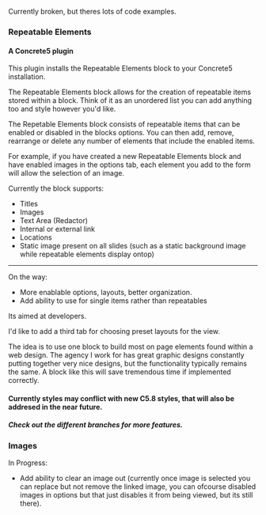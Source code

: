 Currently broken, but theres lots of code examples.
<h3>
	Repeatable Elements
</h3>
<h4>
	A Concrete5 plugin
</h4>

<p>This plugin installs the Repeatable Elements block to your Concrete5 installation.</p>
<p>The Repeatable Elements block allows for the creation of repeatable items stored within a block.  Think of it as an unordered list you can add anything too and style however you'd like.</p>
<p>The Repetable Elements block consists of repeatable items that can be enabled or disabled in the blocks options.  You can then add, remove, rearrange or delete any number of elements that include the enabled items.</p>
<p>For example, if you have created a new Repeatable Elements block and have enabled images in the options tab, each element you add to the form will allow the selection of an image.</p>
<p>Currently the block supports:</p>
<ul>
	<li>
		Titles
	</li>
	<li>
		Images
	</li>
	<li>
		Text Area (Redactor)
	</li>
	<li>
		Internal or external link
	</li>
	<li>
		Locations
	</li>
	<li>
		Static image present on all slides (such as a static background image while repeatable elements display ontop)
	</li>
</ul>
<hr>
<p>On the way:</p>
<ul>
	<li>
		More enablable options, layouts, better organization.
	</li>
	<li>
		Add ability to use for single items rather than repeatables
	</li>
</ul>
<p>Its aimed at developers.</p>
<p>I'd like to add a third tab for choosing preset layouts for the view.</p>
<p>The idea is to use one block to build most on page elements found within a web design.  The agency I work for has great graphic designs constantly putting together very nice designs, but the functionality typically remains the same.  A block like this will save tremendous time if implemented correctly.</p>
<h4>
	Currently styles may conflict with new C5.8 styles, that will also be addresed in the near future.
</h4>
<h5>
	Check out the different branches for more features.
</h5>
<h3>
	Images
</h3>
<p>
	In Progress:
</p>
<ul>
	<li>Add ability to clear an image out (currently once image is selected you can replace but not remove the linked image, you can ofcourse disabled images in options but that just disables it from being viewed, but its still there).</li>
</ul>
